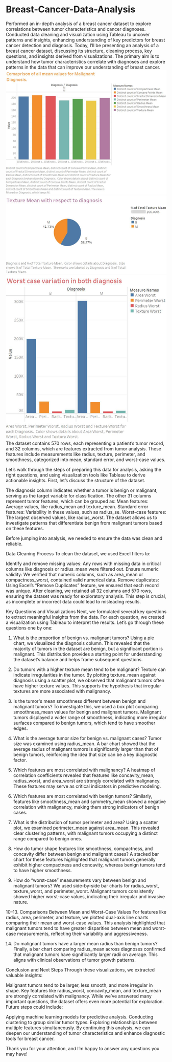# Breast-Cancer-Data-Analysis
Performed an in-depth analysis of a breast cancer dataset to explore correlations between tumor characteristics and cancer diagnoses. Conducted data cleaning and visualization using Tableau to uncover patterns and insights, enhancing understanding of key predictors for breast cancer detection and diagnosis.
Today, I’ll be presenting an analysis of a breast cancer dataset, discussing its structure, cleaning process, key questions, and insights derived from visualizations. The primary aim is to understand how tumor characteristics correlate with diagnoses and explore patterns in the data that can improve our understanding of breast cancer.
![plot](./Breast_Cancer1.jpg)
![plot](./Breast_Cancer2.jpg)
![plot](./Breast_Cancer3.jpg)
The dataset contains 570 rows, each representing a patient’s tumor record, and 32 columns, which are features extracted from tumor analysis. These features include measurements like radius, texture, perimeter, and smoothness, categorized into mean, standard error, and worst-case values.

Let’s walk through the steps of preparing this data for analysis, asking the right questions, and using visualization tools like Tableau to derive actionable insights.
First, let’s discuss the structure of the dataset.

The diagnosis column indicates whether a tumor is benign or malignant, serving as the target variable for classification.
The other 31 columns represent tumor features, which can be grouped as:
Mean features: Average values, like radius_mean and texture_mean.
Standard error features: Variability in these values, such as radius_se.
Worst-case features: The largest observed values, like radius_worst.
The dataset allows us to investigate patterns that differentiate benign from malignant tumors based on these features.

Before jumping into analysis, we needed to ensure the data was clean and reliable.

Data Cleaning Process 
To clean the dataset, we used Excel filters to:

Identify and remove missing values: Any rows with missing data in critical columns like diagnosis or radius_mean were filtered out.
Ensure numeric validity: We verified that numeric columns, such as area_mean or compactness_worst, contained valid numerical data.
Remove duplicates: Using Excel’s “Remove Duplicates” feature, we ensured that each record was unique.
After cleaning, we retained all 32 columns and 570 rows, ensuring the dataset was ready for exploratory analysis. This step is crucial, as incomplete or incorrect data could lead to misleading results.

Key Questions and Visualizations
Next, we formulated several key questions to extract meaningful insights from the data. For each question, we created a visualization using Tableau to interpret the results. Let’s go through these questions one by one:

1. What is the proportion of benign vs. malignant tumors?
Using a pie chart, we visualized the diagnosis column. This revealed that the majority of tumors in the dataset are benign, but a significant portion is malignant. This distribution provides a starting point for understanding the dataset’s balance and helps frame subsequent questions.

2. Do tumors with a higher texture mean tend to be malignant?
Texture can indicate irregularities in the tumor. By plotting texture_mean against diagnosis using a scatter plot, we observed that malignant tumors often have higher texture values. This supports the hypothesis that irregular textures are more associated with malignancy.

3. Is the tumor's mean smoothness different between benign and malignant tumors?
To investigate this, we used a box plot comparing smoothness_mean values for benign and malignant tumors. Malignant tumors displayed a wider range of smoothness, indicating more irregular surfaces compared to benign tumors, which tend to have smoother edges.

4. What is the average tumor size for benign vs. malignant cases?
Tumor size was examined using radius_mean. A bar chart showed that the average radius of malignant tumors is significantly larger than that of benign tumors, reinforcing the idea that size can be a key diagnostic factor.

5. Which features are most correlated with malignancy?
A heatmap of correlation coefficients revealed that features like concavity_mean, radius_worst, and area_worst are strongly correlated with malignancy. These features may serve as critical indicators in predictive modeling.

6. Which features are most correlated with benign tumors?
Similarly, features like smoothness_mean and symmetry_mean showed a negative correlation with malignancy, making them strong indicators of benign cases.

7. What is the distribution of tumor perimeter and area?
Using a scatter plot, we examined perimeter_mean against area_mean. This revealed clear clustering patterns, with malignant tumors occupying a distinct range compared to benign ones.

8. How do tumor shape features like smoothness, compactness, and concavity differ between benign and malignant cases?
A stacked bar chart for these features highlighted that malignant tumors generally exhibit higher compactness and concavity, whereas benign tumors tend to have higher smoothness.

9. How do “worst-case” measurements vary between benign and malignant tumors?
We used side-by-side bar charts for radius_worst, texture_worst, and perimeter_worst. Malignant tumors consistently showed higher worst-case values, indicating their irregular and invasive nature.

10–13. Comparisons Between Mean and Worst-Case Values
For features like radius, area, perimeter, and texture, we plotted dual-axis line charts comparing their mean and worst-case values. This analysis highlighted that malignant tumors tend to have greater disparities between mean and worst-case measurements, reflecting their variability and aggressiveness.

14. Do malignant tumors have a larger mean radius than benign tumors?
Finally, a bar chart comparing radius_mean across diagnoses confirmed that malignant tumors have significantly larger radii on average. This aligns with clinical observations of tumor growth patterns.

Conclusion and Next Steps 
Through these visualizations, we extracted valuable insights:

Malignant tumors tend to be larger, less smooth, and more irregular in shape.
Key features like radius_worst, concavity_mean, and texture_mean are strongly correlated with malignancy.
While we’ve answered many important questions, the dataset offers even more potential for exploration. Future steps could include:

Applying machine learning models for predictive analysis.
Conducting clustering to group similar tumor types.
Exploring relationships between multiple features simultaneously.
By continuing this analysis, we can deepen our understanding of tumor characteristics and enhance diagnostic tools for breast cancer.

Thank you for your attention, and I’m happy to answer any questions you may have!

